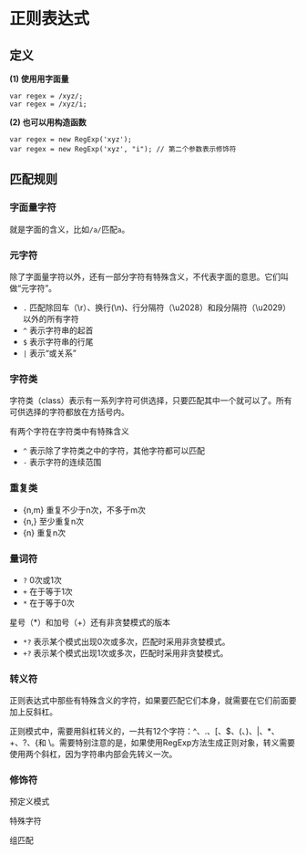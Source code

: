 # 正则表达式

## 定义

**(1) 使用用字面量**

    var regex = /xyz/;
    var regex = /xyz/i;

**(2) 也可以用构造函数**

    var regex = new RegExp('xyz');
    var regex = new RegExp('xyz', "i"); // 第二个参数表示修饰符
    
## 匹配规则

### 字面量字符

就是字面的含义，比如`/a/`匹配`a`。

### 元字符

除了字面量字符以外，还有一部分字符有特殊含义，不代表字面的意思。它们叫做“元字符”。

* `.` 匹配除回车（\r）、换行(\n)、行分隔符（\u2028）和段分隔符（\u2029）以外的所有字符
* `^` 表示字符串的起首
* `$` 表示字符串的行尾
* `|` 表示“或关系”

### 字符类

字符类（class）表示有一系列字符可供选择，只要匹配其中一个就可以了。所有可供选择的字符都放在方括号内。

有两个字符在字符类中有特殊含义

* `^` 表示除了字符类之中的字符，其他字符都可以匹配
* `-` 表示字符的连续范围

### 重复类

* {n,m} 重复不少于n次，不多于m次
* {n,} 至少重复n次
* {n} 重复n次


### 量词符

* `?` 0次或1次
* `+` 在于等于1次
* `*` 在于等于0次

星号（*）和加号（+）还有非贪婪模式的版本

* `*?` 表示某个模式出现0次或多次，匹配时采用非贪婪模式。
* `+?` 表示某个模式出现1次或多次，匹配时采用非贪婪模式。

### 转义符

正则表达式中那些有特殊含义的字符，如果要匹配它们本身，就需要在它们前面要加上反斜杠。

正则模式中，需要用斜杠转义的，一共有12个字符：^、.、[、$、(、)、|、*、+、?、{和 \。需要特别注意的是，如果使用RegExp方法生成正则对象，转义需要使用两个斜杠，因为字符串内部会先转义一次。

### 修饰符

预定义模式

特殊字符

组匹配